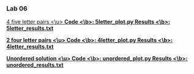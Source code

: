 ### Lab 06

<u> 4 five letter pairs <\u>
<b> Code <\b>: [5letter_plot.py](5letter_plot.py) 
<b> Results <\b>: [5letter_results.txt](5letter_results.txt) 

<u> 2 four letter pairs <\u>
<b> Code <\b>: [4letter_plot.py](4letter_plot.py)
<b> Results <\b>: [4letter_results.txt](4letter_results.txt)

<u> Unordered solution <\u>
<b> Code <\b>: [unordered_plot.py](unordered_plot.py) 
<b> Results <\b>: [unordered_results.txt](unordered_results.txt)
